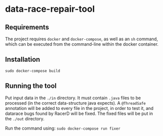 # data-race-repair-tool


## Requirements

The project requires `docker` and `docker-compose`, as well as an `sh` command, which can be executed from the command-line within the docker container.


## Installation

`sudo docker-compose build`


## Running the tool

Put input data in the `./in` directory. It must contain `.java` files to be processed (in the correct data-structure java expects).
A `@ThreadSafe` annotation will be added to every file in the project, in order to test it, and datarace bugs found by RacerD will be fixed.
The fixed files will be put in the `./out` directory.

Run the command using: `sudo docker-compose run fixer`


